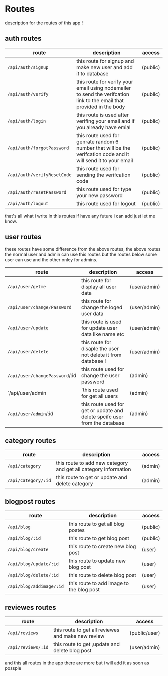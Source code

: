 # Routes

description for the routes of this app !

## auth routes

| route |description |access|
|---|---|---|
|`/api/auth/signup`| this route for signup and make new user and add it to database |(public)|
|`/api/auth/verify` |  this route for verify your email using nodemailer to send the  verifcation link to the email that provided in the body |(public)|
|`/api/auth/login`| this route is used after verifing your email and if you already have emial |(public)|
|`/api/auth/forgotPassword`| this route used for genrate random 6 number that will be the verifcation code and it will send it to your email |(public)|
|`/api/auth/verifyResetCode`|this route  used for sending the verifcation code|(public)|
|`/api/auth/resetPassword`|this route  used for type your new password|(public)|
|`/api/auth/logout`|this route  used for logout|(public)|

that's all what i write in this routes if have any future i can add just let me know.

<!-- TODO: add some examples -->

## user routes

these routes have some difference  from the above routes, the above routes the normal user and admin can use this routes but the routes below some user can use and the other onley for admins.

| route |description |access|
|---|---|---|
|`/api/user/getme`| this route for display all user data  |(user/admin)|
|`/api/user/change/Password` |  this route for change the loged user data |(user/admin)|
|`/api/user/update`| this route is used for update user data like name etc |(user/admin)|
|`/api/user/delete`| this route for disaple the  user not delete it from database ! |(user/admin)|
|`/api/user/changePassword`/:id|this route  used for change the user password|(admin)|
|`/api/user/admin|`this route  used for get all users|(admin)|
|`/api/user/admin`/:id|this route  used for get or update and delete spcifc user from the database|(admin)|

## category  routes

| route |description |access|
|---|---|---|
|`/api/category`|this route to add new category and get all category information|(admin)|
|`/api/category/:id`|this route to get or update and delete category |(admin)|

## blogpost  routes

| route |description |access|
|---|---|---|
|`/api/blog`|this route to get all blog postes |(public)|
|`/api/blog/:id`|this route to get blog post |(public)|
|`/api/blog/create`|this route to create new  blog post |(user)|
|`/api/blog/update/:id`|this route to update new  blog post |(user)|
|`/api/blog/delete/:id`|this route to delete blog post |(user)|
|`/api/blog/addimage/:id`|this route to add image to the blog post |(user)|

## reviewes routes

| route |description |access|
|---|---|---|
|`/api/reviews`|this route to get all reviewes and make new review |(public/user)|
|`/api/reviews/:id`|this route to get ,update  and delete  blog post |(user/admin)|

and this all routes in the app there are more but i will add it as soon as possple